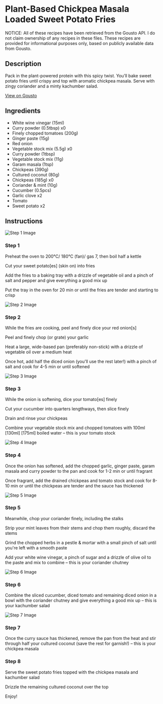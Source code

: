 # Plant-Based Chickpea Masala Loaded Sweet Potato Fries

NOTICE: All of these recipes have been retrieved from the Gousto API. I do not claim ownership of any recipes in these files. These recipes are provided for informational purposes only, based on publicly available data from Gousto.

## Description

Pack in the plant-powered protein with this spicy twist. You’ll bake sweet potato fries until crispy and top with aromatic chickpea masala. Serve with zingy coriander and a minty kachumber salad.

[View on Gousto](https://www.gousto.co.uk/recipes/cookbook/plant-based-chickpea-masala-loaded-sweet-potato-fries)

## Ingredients

- White wine vinegar (15ml)
- Curry powder (0.5tbsp) x0
- Finely chopped tomatoes (200g)
- Ginger paste (15g)
- Red onion
- Vegetable stock mix (5.5g) x0
- Curry powder (1tbsp)
- Vegetable stock mix (11g)
- Garam masala (1tsp)
- Chickpeas (390g)
- Cultured coconut (80g)
- Chickpeas (185g) x0
- Coriander & mint (10g)
- Cucumber (0.5pcs)
- Garlic clove x2
- Tomato
- Sweet potato x2

## Instructions

![Step 1 Image](https://production-media.gousto.co.uk/cms/recipe-step-image/step-1-1667323000500-x200.jpg)

### Step 1

Preheat the oven to 200°C/ 180°C (fan)/ gas 7, then boil half a kettle

Cut your sweet potato[es] (skin on) into fries

Add the fries to a baking tray with a drizzle of vegetable oil and a pinch of salt and pepper and give everything a good mix up

Put the tray in the oven for 20 min or until the fries are tender and starting to crisp

![Step 2 Image](https://production-media.gousto.co.uk/cms/recipe-step-image/step-2-1667323220192-x200.jpg)

### Step 2

While the fries are cooking, peel and finely dice your red onion[s]

Peel and finely chop (or grate) your garlic

Heat a large, wide-based pan (preferably non-stick) with a drizzle of vegetable oil over a medium heat

Once hot, add half the diced onion (you'll use the rest later!) with a pinch of salt and cook for 4-5 min or until softened

![Step 3 Image](https://production-media.gousto.co.uk/cms/recipe-step-image/step-3-1667323224647-x200.jpg)

### Step 3

While the onion is softening, dice your tomato[es]<span class="text-danger"> </span>finely

Cut your cucumber into quarters lengthways, then slice finely

Drain and rinse your chickpeas

Combine your vegetable stock mix and chopped tomatoes with 100ml <span class="text-purple">[130ml]</span> <span class="text-danger">[175ml]</span> boiled water – this is your tomato stock

![Step 4 Image](https://production-media.gousto.co.uk/cms/recipe-step-image/step-4-1667323229562-x200.jpg)

### Step 4

Once the onion has softened, add the chopped garlic, ginger paste, garam masala and curry powder to the pan and cook for 1-2 min or until fragrant

Once fragrant, add the drained chickpeas and tomato stock and cook for 8-10 min or until the chickpeas are tender and the sauce has thickened

![Step 5 Image](https://production-media.gousto.co.uk/cms/recipe-step-image/step-5-1667323234167-x200.jpg)

### Step 5

Meanwhile, chop your coriander finely, including the stalks

Strip your mint leaves from their stems and chop them roughly, discard the stems

Grind the chopped herbs in a pestle & mortar with a small pinch of salt until you're left with a smooth paste

Add your white wine vinegar, a pinch of sugar and a drizzle of olive oil to the paste and mix to combine – this is your coriander chutney

![Step 6 Image](https://production-media.gousto.co.uk/cms/recipe-step-image/step-6-1667323238200-x200.jpg)

### Step 6

Combine the sliced cucumber, diced tomato and remaining diced onion in a bowl with the coriander chutney and give everything a good mix up – this is your kachumber salad

![Step 7 Image](https://production-media.gousto.co.uk/cms/recipe-step-image/step-7-1667323242906-x200.jpg)

### Step 7

Once the curry sauce has thickened, remove the pan from the heat and stir through half your cultured coconut (save the rest for garnish!) – this is your chickpea masala

### Step 8

Serve the sweet potato fries topped with the chickpea masala and kachumber salad

Drizzle the remaining cultured coconut over the top

Enjoy!

